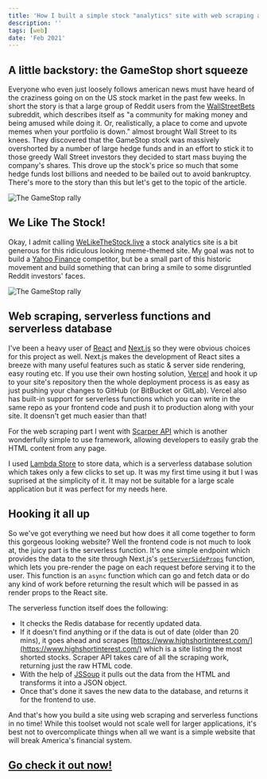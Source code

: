 ```yaml
---
title: 'How I built a simple stock "analytics" site with web scraping and serverless functions'
description: ''
tags: [web]
date: 'Feb 2021'
---
```


## A little backstory: the GameStop short squeeze

Everyone who even just loosely follows american news must have heard of the craziness going on on the US stock market in the past few weeks. In short the story is that a large group of Reddit users from the [WallStreetBets](https://www.reddit.com/r/wallstreetbets/) subreddit, which describes itself as "a community for making money and being amused while doing it. Or, realistically, a place to come and upvote memes when your portfolio is down." almost brought Wall Street to its knees. They discovered that the GameStop stock was massively overshorted by a number of large hedge funds and in an effort to stick it to those greedy Wall Street investors they decided to start mass buying the company's shares. This drove up the stock's price so much that some hedge funds lost billions and needed to be bailed out to avoid bankruptcy. There's more to the story than this but let's get to the topic of the article.

![The GameStop rally](/images/posts/post4/gamestop.jpg)

## We Like The Stock!

Okay, I admit calling [WeLikeTheStock.live](https://welikethestock.live) a stock analytics site is a bit generous for this ridiculous looking meme-themed site. My goal was not to build a [Yahoo Finance](https://finance.yahoo.com/) competitor, but be a small part of this historic movement and build something that can bring a smile to some disgruntled Reddit investors' faces.

![The GameStop rally](/images/posts/post4/post4-thumbnail.jpg)

## Web scraping, serverless functions and serverless database

I've been a heavy user of [React](https://reactjs.org/) and [Next.js](https://nextjs.org/) so they were obvious choices for this project as well. Next.js makes the development of React sites a breeze with many useful features such as static & server side rendering, easy routing etc. If you use their own hosting solution, [Vercel](https://vercel.com/) and hook it up to your site's repository then the whole deployment process is as easy as just pushing your changes to GitHub (or BitBucket or GitLab). Vercel also has built-in support for serverless functions which you can write in the same repo as your frontend code and push it to production along with your site. It doensn't get much easier than that!

For the web scraping part I went with [Scarper API](https://www.scraperapi.com/) which is another wonderfully simple to use framework, allowing developers to easily grab the HTML content from any page.

I used [Lambda Store](https://lambda.store/) to store data, which is a serverless database solution which takes only a few clicks to set up. It was my first time using it but I was suprised at the simplicity of it. It may not be suitable for a large scale application but it was perfect for my needs here.

## Hooking it all up

So we've got everything we need but how does it all come together to form this gorgeous looking website? Well the frontend code is not much to look at, the juicy part is the serverless function. It's one simple endpoint which provides the data to the site through Next.js's [`getServerSideProps`](https://nextjs.org/docs/basic-features/data-fetching#getserversideprops-server-side-rendering) function, which lets you pre-render the page on each request before serving it to the user. This function is an `async` function which can go and fetch data or do any kind of work before returning the result which will be passed in as render props to the React site.

The serverless function itself does the following:

-   It checks the Redis database for recently updated data.
-   If it doesn't find anything or if the data is out of date (older than 20 mins), it goes ahead and scrapes [https://www.highshortinterest.com/](https://www.highshortinterest.com/) which is a site listing the most shorted stocks. Scraper API takes care of all the scraping work, returning just the raw HTML code.
-   With the help of [JSSoup](https://github.com/chishui/JSSoup) it pulls out the data from the HTML and transforms it into a JSON object.
-   Once that's done it saves the new data to the database, and returns it for the frontend to use.

And that's how you build a site using web scraping and serverless functions in no time! While this toolset would not scale well for larger applications, it's best not to overcomplicate things when all we want is a simple website that will break America's financial system.

## [Go check it out now!](https://welikethestock.live)
